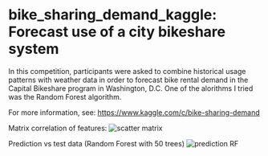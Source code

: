 # bike_sharing_demand_kaggle: Forecast use of a city bikeshare system

In this competition, participants were asked to combine historical usage patterns with weather data in order to forecast bike rental demand in the Capital Bikeshare program in Washington, D.C. One of the alorithms I tried was the Random Forest algorithm.

For more information, see: https://www.kaggle.com/c/bike-sharing-demand

Matrix correlation of features:
![scatter matrix](https://github.com/nicolasfguillaume/bike_sharing_demand_kaggle/blob/master/scatter-matrix-train-data.png)

Prediction vs test data (Random Forest with 50 trees)
![prediction RF](https://github.com/nicolasfguillaume/bike_sharing_demand_kaggle/blob/master/Predicted-demand-RF50.png)
